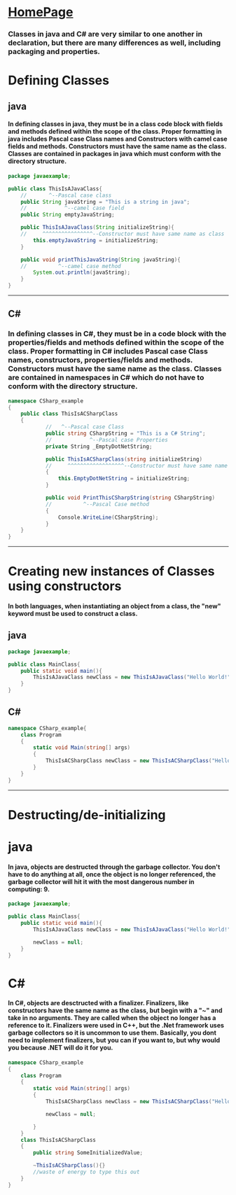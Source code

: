 # [HomePage](README.md)

### Classes in java and C# are very similar to one another in declaration, but there are many differences as well, including packaging and properties.

# Defining Classes

## java
#### In defining classes in java, they must be in a class code block with fields and methods defined within the scope of the class. Proper formatting in java includes Pascal case Class names and Constructors with camel case fields and methods. Constructors must have the same name as the class. Classes are contained in packages in java which must conform with the directory structure.
```Java
package javaexample;

public class ThisIsAJavaClass{
    //       ^--Pascal case class
    public String javaString = "This is a string in java";
    //            ^--camel case field
    public String emptyJavaString;

    public ThisIsAJavaClass(String initializeString){
    //     ^^^^^^^^^^^^^^^^--Constructor must have same name as class
        this.emptyJavaString = initializeString;
    }

    public void printThisJavaString(String javaString){
    //          ^--camel case method
        System.out.println(javaString);
    }
}
```
---
## C#
### In defining classes in C#, they must be in a code block with the properties/fields and methods defined within the scope of the class. Proper formatting in C# includes Pascal case Class names, constructors, properties/fields and methods. Constructors must have the same name as the class. Classes are contained in namespaces in C# which do not have to conform with the directory structure.
```CS
namespace CSharp_example
{
    public class ThisIsACSharpClass
    {
            //   ^--Pascal case Class
            public string CSharpString = "This is a C# String";
            //            ^--Pascal case Properties
            private String _EmptyDotNetString;

            public ThisIsACSharpClass(string initializeString)
            //     ^^^^^^^^^^^^^^^^^^--Constructor must have same name as Class
            {
                this.EmptyDotNetString = initializeString;
            }

            public void PrintThisCSharpString(string CSharpString)
            //          ^--Pascal Case method
            {
                Console.WriteLine(CSharpString);
            }
    }
}
```
---
# Creating new instances of Classes using constructors
#### In both languages, when instantiating an object from a class, the "new" keyword must be used to construct a class.

## java
```Java
package javaexample;

public class MainClass{
    public static void main(){
        ThisIsAJavaClass newClass = new ThisIsAJavaClass("Hello World!");
    }
}
```

## C#
```CS
namespace CSharp_example{
    class Program
    {
        static void Main(string[] args)
        {
            ThisIsACSharpClass newClass = new ThisIsACSharpClass("Hello world!");
        }
    }
}
```
---
# Destructing/de-initializing

# java
#### In java, objects are destructed through the garbage collector. You don't have to do anything at all, once the object is no longer referenced, the garbage collector will hit it with the most dangerous number in computing: 9.

```java
package javaexample;

public class MainClass{
    public static void main(){
        ThisIsAJavaClass newClass = new ThisIsAJavaClass("Hello World!");

        newClass = null;
    }
}
```

# C#
#### In C#, objects are desctructed with a finalizer. Finalizers, like constructors have the same name as the class, but begin with a "~" and take in no arguments. They are called when the object no longer has a reference to it. Finalizers were used in C++, but the .Net framework uses garbage collectors so it is uncommon to use them. Basically, you dont need to implement finalizers, but you can if you want to, but why would you because .NET will do it for you.
```CS
namespace CSharp_example
{
    class Program
    {
        static void Main(string[] args)
        {
            ThisIsACSharpClass newClass = new ThisIsACSharpClass("Hello world!");

            newClass = null;

        }
    }
    class ThisIsACSharpClass
    {
        public string SomeInitializedValue;

        ~ThisIsACSharpClass(){}
        //waste of energy to type this out
    }
}
```
